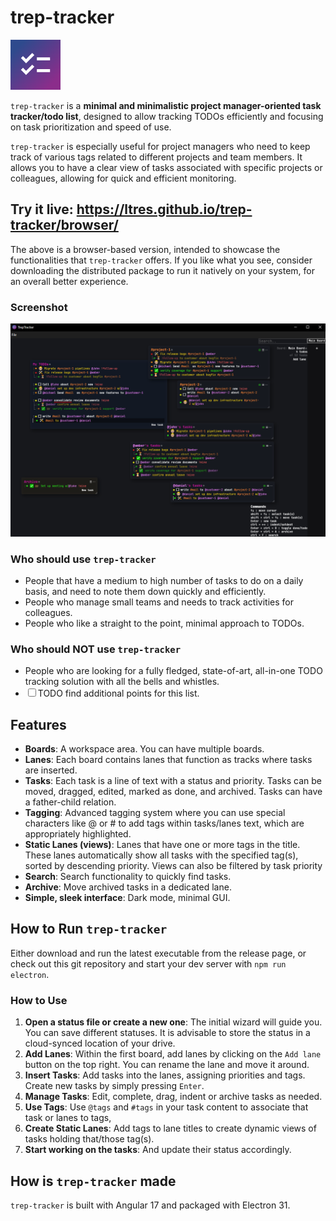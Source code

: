 # trep-tracker 
![trep-tracker icon](https://github.com/ltres/trep-tracker/blob/2b75c545cfd54d2a2c7a49a9df2060537a59db21/src/assets/icon/ios/AppIcon-40%402x~ipad.png)

`trep-tracker` is a **minimal and minimalistic project manager-oriented task tracker/todo list**, designed to allow tracking TODOs efficiently and focusing on task prioritization and speed of use.

`trep-tracker` is especially useful for project managers who need to keep track of various tags related to different projects and team members. 
It allows you to have a clear view of tasks associated with specific projects or colleagues, allowing for quick and efficient monitoring.

## Try it live: <a href="https://ltres.github.io/trep-tracker/browser/" target="_blank">https://ltres.github.io/trep-tracker/browser/</a> 
The above is a browser-based version, intended to showcase the functionalities that `trep-tracker` offers. 
If you like what you see, consider downloading the distributed package to run it natively on your system, for an overall better experience.

### Screenshot
<img src="https://github.com/ltres/trep-tracker/blob/7f9b0119a8e8ab75c54adeb950f09dd62f7f3e8b/src/assets/readme/trep-tracker.PNG" width="850" />

### Who should use `trep-tracker`
- People that have a medium to high number of tasks to do on a daily basis, and need to note them down quickly and efficiently. 
- People who manage small teams and needs to track activities for colleagues. 
- People who like a straight to the point, minimal approach to TODOs. 

### Who should NOT use `trep-tracker`
- People who are looking for a fully fledged, state-of-art, all-in-one TODO tracking solution with all the bells and whistles. 
- ☐ TODO find additional points for this list. 

## Features
- **Boards**: A workspace area. You can have multiple boards.
- **Lanes**: Each board contains lanes that function as tracks where tasks are inserted.
- **Tasks**: Each task is a line of text with a status and priority. Tasks can be moved, dragged, edited, marked as done, and archived. Tasks can have a father-child relation.
- **Tagging**: Advanced tagging system where you can use special characters like @ or # to add tags within tasks/lanes text, which are appropriately highlighted.
- **Static Lanes (views)**: Lanes that have one or more tags in the title. These lanes automatically show all tasks with the specified tag(s), sorted by descending priority. Views can also be filtered by task priority
- **Search**: Search functionality to quickly find tasks.
- **Archive**: Move archived tasks in a dedicated lane.
- **Simple, sleek interface**: Dark mode, minimal GUI.

## How to Run `trep-tracker`
Either download and run the latest executable from the release page, or check out this git repository and start your dev server with `npm run electron`.

### How to Use
1. **Open a status file or create a new one**: The initial wizard will guide you. You can save different statuses. It is advisable to store the status in a cloud-synced location of your drive.
3. **Add Lanes**: Within the first board, add lanes by clicking on the `Add lane` button on the top right. You can rename the lane and move it around.
4. **Insert Tasks**: Add tasks into the lanes, assigning priorities and tags. Create new tasks by simply pressing `Enter`.
5. **Manage Tasks**: Edit, complete, drag, indent or archive tasks as needed.
6. **Use Tags**: Use `@tags` and `#tags` in your task content to associate that task or lanes to tags,
7. **Create Static Lanes**: Add tags to lane titles to create dynamic views of tasks holding that/those tag(s).
8. **Start working on the tasks**: And update their status accordingly.

## How is `trep-tracker` made
`trep-tracker` is built with Angular 17 and packaged with Electron 31.
